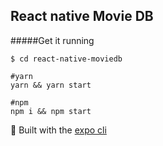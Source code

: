 ## React native Movie DB

#####Get it running
```$xslt
$ cd react-native-moviedb

#yarn
yarn && yarn start

#npm
npm i && npm start
```

🚀 Built with the [expo cli](https://docs.expo.io/versions/latest/workflow/expo-cli/)